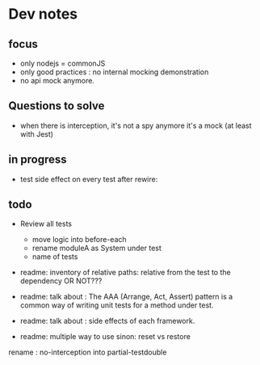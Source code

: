 # Dev notes

## focus

- only nodejs = commonJS
- only good practices : no internal mocking demonstration
- no api mock anymore.

## Questions to solve

- when there is interception, it's not a spy anymore it's a mock (at least with Jest)

## in progress

- test side effect on every test after rewire:

## todo

- Review all tests

  - move logic into before-each
  - rename moduleA as System under test
  - name of tests

- readme: inventory of relative paths: relative from the test to the dependency OR NOT???
- readme: talk about : The AAA (Arrange, Act, Assert) pattern is a common way of writing unit tests for a method under test.
- readme: talk about : side effects of each framework.
- readme: multiple way to use sinon: reset vs restore

rename : no-interception into partial-testdouble
